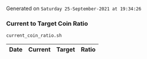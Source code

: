 Generated on `Saturday 25-September-2021 at 19:34:26`

### Current to Target Coin Ratio
`current_coin_ratio.sh`

Date|Current|Target|Ratio
---|---|---|---
